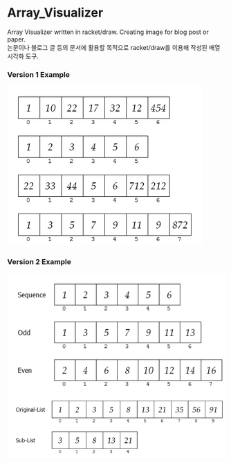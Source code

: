 # Array_Visualizer
Array Visualizer written in racket/draw. Creating image for blog post or paper.\
논문이나 블로그 글 등의 문서에 활용할 목적으로 racket/draw를 이용해 작성된 배열 시각화 도구.

### Version 1 Example
![ex_screenshot](/ex_ver1.png)


### Version 2 Example
![ex_screenshot](/ex_ver2.png)
<br>
![ex_screenshot](/ex_ver2-1.png)
